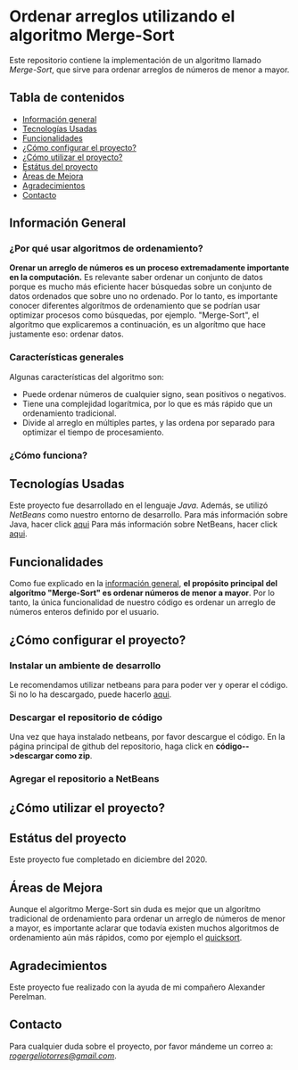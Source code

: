 # Ordenar arreglos utilizando el algoritmo Merge-Sort
Este repositorio contiene la implementación de un algoritmo llamado *Merge-Sort*, que sirve para ordenar arreglos de números de menor a mayor. 

## Tabla de contenidos
- [Información general](#información-general)
- [Tecnologías Usadas](#tecnologías-usadas)
- [Funcionalidades](#funcionalidades)
- [¿Cómo configurar el proyecto?](#cómo-configurar-el-proyecto)
- [¿Cómo utilizar el proyecto?](#cómo-utilizar-el-proyecto)
- [Estátus del proyecto](#estátus-del-proyecto)
- [Áreas de Mejora](#áreas-de-mejora)
- [Agradecimientos](#agradecimientos)
- [Contacto](#contacto)

## Información General

### ¿Por qué usar algoritmos de ordenamiento?
**Orenar un arreglo de números es un proceso extremadamente importante en la computación.** Es relevante saber ordenar un conjunto de datos porque es mucho más eficiente hacer búsquedas sobre un conjunto de datos ordenados que sobre uno no ordenado. Por lo tanto, es importante conocer diferentes algorítmos de ordenamiento que se podrían usar optimizar procesos como búsquedas, por ejemplo. "Merge-Sort", el algorítmo que explicaremos a continuación, es un algorítmo que hace justamente eso: ordenar datos. 

### Características generales
Algunas características del algoritmo son: 
- Puede ordenar números de cualquier signo, sean positivos o negativos. 
- Tiene una complejidad logarítmica, por lo que es más rápido que un ordenamiento tradicional. 
- Divide al arreglo en múltiples partes, y las ordena por separado para optimizar el tiempo de procesamiento. 
### ¿Cómo funciona?

## Tecnologías Usadas
Este proyecto fue desarrollado en el lenguaje *Java*. Además, se utilizó *NetBeans* como nuestro entorno de desarrollo. 
Para más información sobre Java, hacer click [aqui](https://www.java.com/es/)
Para más información sobre NetBeans, hacer click [aqui](https://netbeans.apache.org/download/index.html).

## Funcionalidades
Como fue explicado en la [información general](#información-general), **el propósito principal del algorítmo "Merge-Sort" es ordenar números de menor a mayor**. Por lo tanto, la única funcionalidad de nuestro código es ordenar un arreglo de números enteros definido por el usuario. 

## ¿Cómo configurar el proyecto?
### Instalar un ambiente de desarrollo
Le recomendamos utilizar netbeans para para poder ver y operar el código. Si no lo ha descargado, puede hacerlo [aqui](https://netbeans.apache.org/download/index.html).
### Descargar el repositorio de código
Una vez que haya instalado netbeans, por favor descargue el código. En la página principal de github del repositorio, haga click en **código-->descargar como zip**.
### Agregar el repositorio a NetBeans

## ¿Cómo utilizar el proyecto?


## Estátus del proyecto
Este proyecto fue completado en diciembre del 2020. 
## Áreas de Mejora
Aunque el algoritmo Merge-Sort sin duda es mejor que un algorítmo tradicional de ordenamiento para ordenar un arreglo de números de menor a mayor, es importante aclarar que todavía existen muchos algoritmos de ordenamiento aún más rápidos, como por ejemplo el [quicksort](https://www.tutorialspoint.com/data_structures_algorithms/quick_sort_algorithm.htm).
## Agradecimientos
Este proyecto fue realizado con la ayuda de mi compañero Alexander Perelman. 
## Contacto
Para cualquier duda sobre el proyecto, por favor mándeme un correo a: *rogergeliotorres@gmail.com*. 
